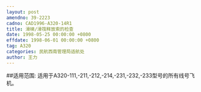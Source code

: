 ```yaml
---
layout: post
amendno: 39-2223
cadno: CAD1996-A320-14R1
title: 滑梯/滑筏释放索的检查
date: 1998-05-25 00:00:00 +0800
effdate: 1998-06-01 00:00:00 +0800
tag: A320
categories: 民航西南管理局适航处
author: 王力
---
```


##适用范围:
适用于A320-111,-211,-212,-214,-231,-232,-233型号的所有线号飞机。

